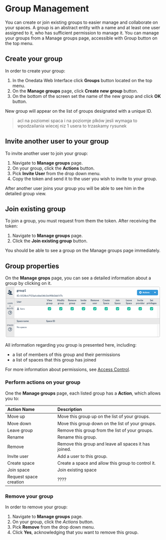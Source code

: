 # Group Management

You can create or join existing groups to easier manage and collaborate on your spaces. A group is an abstract entity with a name and at least one user assigned to it, who has sufficient permission to manage it. You can manage your groups from a Manage groups page, accessible with Group button on the top menu.

## Create your group
In order to create your group:

1. In the Onedata Web Interface click **Groups** button located on the top menu.
2. On the **Manage groups** page, click **Create new group** button.
3. On the bottom of the screen set the name of the new group and click **OK** button.

New group will appear on the list of groups designated with a unique ID.

> acl na poziomei spaca i na poziomje plków
>jesli wymaga to wpodzailania wiecej niz 1 usera to trzaskamy rysunek

## Invite another user to your group
To invite another user to join your group:

1. Navigate to **Manage groups** page.
2. On your group, click the **Actions** button.
3. Pick **Invite User** from the drop down menu.
4. Copy the token and send it to the user you wish to invite to your group.

After another user joins your group you will be able to see him in the detailed group view.

## Join existing group
To join a group, you must request from them the token. After receiving the token:

1. Navigate to **Manage groups** page.
2. Click the **Join existing group** button.

You should be able to see a group on the Manage groups page immediately.

## Group properties
On the **Manage grops** page, you can see a detailed information about a group by clicking on it.
<img  style="display:block;margin:0 auto;" src="img/group_management_group1_details.png">

All information regarding you group is presented here, including:
- a list of members of this group and their permissions
- a list of spaces that this group has joined

For more information about permissions, see [Access Control](access_control.md).

### Perform actions on your group
One the **Manage groups** page, each listed group has a **Action**, which allows you to:

| Action Name            | Description                                           |
|:-----------------------|:------------------------------------------------------|
| Move up                | Move this group up on the list of your groups.        |
| Move down              | Move this group down on the list of your groups.      |
| Leave group            | Remove this group from the list of your groups.       |
| Rename                 | Rename this group.                                    |
| Remove                 | Remove this group and leave all spaces it has joined. |
| Invite user            | Add a user to this group.                             |
| Create space           | Create a space and allow this group to control it.    |
| Join space             | Join existing space                                   |
| Request space creation | ????                                                  |


### Remove your group
In order to remove your group:
1. Navigate to **Manage groups** page.
2. On your group, click the *Actions* button.
3. Pick **Remove** from the drop down menu.
4. Click **Yes**, acknowledging that you want to remove this group.
